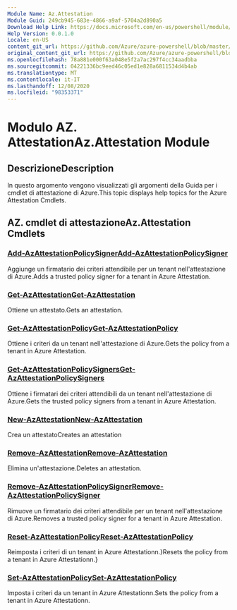 ```yaml
---
Module Name: Az.Attestation
Module Guid: 249cb945-683e-4866-a9af-5704a2d890a5
Download Help Link: https://docs.microsoft.com/en-us/powershell/module/az.attestation
Help Version: 0.0.1.0
Locale: en-US
content_git_url: https://github.com/Azure/azure-powershell/blob/master/src/Attestation/Attestation/help/Az.Attestation.md
original_content_git_url: https://github.com/Azure/azure-powershell/blob/master/src/Attestation/Attestation/help/Az.Attestation.md
ms.openlocfilehash: 78a881e000f63a048e5f2a7ac297f4cc34aadbba
ms.sourcegitcommit: 04221336bc9eed46c05ed1e828a6811534d4b4ab
ms.translationtype: MT
ms.contentlocale: it-IT
ms.lasthandoff: 12/08/2020
ms.locfileid: "98353371"
---
```

# <span data-ttu-id="e73b2-101">Modulo AZ. Attestation</span><span class="sxs-lookup"><span data-stu-id="e73b2-101">Az.Attestation Module</span></span>
## <span data-ttu-id="e73b2-102">Descrizione</span><span class="sxs-lookup"><span data-stu-id="e73b2-102">Description</span></span>
<span data-ttu-id="e73b2-103">In questo argomento vengono visualizzati gli argomenti della Guida per i cmdlet di attestazione di Azure.</span><span class="sxs-lookup"><span data-stu-id="e73b2-103">This topic displays help topics for the Azure Attestation Cmdlets.</span></span>

## <span data-ttu-id="e73b2-104">AZ. cmdlet di attestazione</span><span class="sxs-lookup"><span data-stu-id="e73b2-104">Az.Attestation Cmdlets</span></span>
### [<span data-ttu-id="e73b2-105">Add-AzAttestationPolicySigner</span><span class="sxs-lookup"><span data-stu-id="e73b2-105">Add-AzAttestationPolicySigner</span></span>](Add-AzAttestationPolicySigner.md)
<span data-ttu-id="e73b2-106">Aggiunge un firmatario dei criteri attendibile per un tenant nell'attestazione di Azure.</span><span class="sxs-lookup"><span data-stu-id="e73b2-106">Adds a trusted policy signer for a tenant in Azure Attestation.</span></span>

### [<span data-ttu-id="e73b2-107">Get-AzAttestation</span><span class="sxs-lookup"><span data-stu-id="e73b2-107">Get-AzAttestation</span></span>](Get-AzAttestation.md)
<span data-ttu-id="e73b2-108">Ottiene un attestato.</span><span class="sxs-lookup"><span data-stu-id="e73b2-108">Gets an attestation.</span></span>

### [<span data-ttu-id="e73b2-109">Get-AzAttestationPolicy</span><span class="sxs-lookup"><span data-stu-id="e73b2-109">Get-AzAttestationPolicy</span></span>](Get-AzAttestationPolicy.md)
<span data-ttu-id="e73b2-110">Ottiene i criteri da un tenant nell'attestazione di Azure.</span><span class="sxs-lookup"><span data-stu-id="e73b2-110">Gets the policy from a tenant in Azure Attestation.</span></span>

### [<span data-ttu-id="e73b2-111">Get-AzAttestationPolicySigners</span><span class="sxs-lookup"><span data-stu-id="e73b2-111">Get-AzAttestationPolicySigners</span></span>](Get-AzAttestationPolicySigners.md)
<span data-ttu-id="e73b2-112">Ottiene i firmatari dei criteri attendibili da un tenant nell'attestazione di Azure.</span><span class="sxs-lookup"><span data-stu-id="e73b2-112">Gets the trusted policy signers from a tenant in Azure Attestation.</span></span>

### [<span data-ttu-id="e73b2-113">New-AzAttestation</span><span class="sxs-lookup"><span data-stu-id="e73b2-113">New-AzAttestation</span></span>](New-AzAttestation.md)
<span data-ttu-id="e73b2-114">Crea un attestato</span><span class="sxs-lookup"><span data-stu-id="e73b2-114">Creates an attestation</span></span>

### [<span data-ttu-id="e73b2-115">Remove-AzAttestation</span><span class="sxs-lookup"><span data-stu-id="e73b2-115">Remove-AzAttestation</span></span>](Remove-AzAttestation.md)
<span data-ttu-id="e73b2-116">Elimina un'attestazione.</span><span class="sxs-lookup"><span data-stu-id="e73b2-116">Deletes an attestation.</span></span>

### [<span data-ttu-id="e73b2-117">Remove-AzAttestationPolicySigner</span><span class="sxs-lookup"><span data-stu-id="e73b2-117">Remove-AzAttestationPolicySigner</span></span>](Remove-AzAttestationPolicySigner.md)
<span data-ttu-id="e73b2-118">Rimuove un firmatario dei criteri attendibile per un tenant nell'attestazione di Azure.</span><span class="sxs-lookup"><span data-stu-id="e73b2-118">Removes a trusted policy signer for a tenant in Azure Attestation.</span></span>

### [<span data-ttu-id="e73b2-119">Reset-AzAttestationPolicy</span><span class="sxs-lookup"><span data-stu-id="e73b2-119">Reset-AzAttestationPolicy</span></span>](Reset-AzAttestationPolicy.md)
<span data-ttu-id="e73b2-120">Reimposta i criteri di un tenant in Azure Attestationn.}</span><span class="sxs-lookup"><span data-stu-id="e73b2-120">Resets the policy from a tenant in Azure Attestationn.}</span></span>

### [<span data-ttu-id="e73b2-121">Set-AzAttestationPolicy</span><span class="sxs-lookup"><span data-stu-id="e73b2-121">Set-AzAttestationPolicy</span></span>](Set-AzAttestationPolicy.md)
<span data-ttu-id="e73b2-122">Imposta i criteri da un tenant in Azure Attestationn.</span><span class="sxs-lookup"><span data-stu-id="e73b2-122">Sets the policy from a tenant in Azure Attestationn.</span></span>

